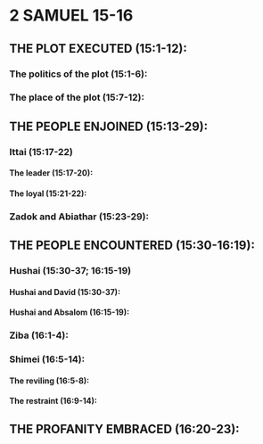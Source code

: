 ---
---
# 2 SAMUEL 15-16
## THE PLOT EXECUTED (15:1-12): 
###  The politics of the plot (15:1-6): 
###  The place of the plot (15:7-12): 
## THE PEOPLE ENJOINED (15:13-29): 
###  Ittai (15:17-22) 
####  The leader (15:17-20): 
####  The loyal (15:21-22): 
###  Zadok and Abiathar (15:23-29): 
## THE PEOPLE ENCOUNTERED (15:30-16:19): 
###  Hushai (15:30-37; 16:15-19) 
####  Hushai and David (15:30-37): 
####  Hushai and Absalom (16:15-19): 
###  Ziba (16:1-4): 
###  Shimei (16:5-14): 
####  The reviling (16:5-8): 
####  The restraint (16:9-14): 
## THE PROFANITY EMBRACED (16:20-23): 
